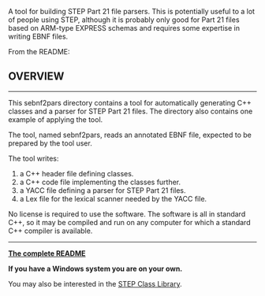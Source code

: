 A tool for building STEP Part 21 file parsers. This is potentially useful to a lot of people using STEP,
although it is probably only good for Part 21 files based
on ARM-type EXPRESS schemas and requires some
expertise in writing EBNF files.

From the README:

## OVERVIEW ##

---


This sebnf2pars directory contains a tool for automatically generating
C++ classes and a parser for STEP Part 21 files. The directory also
contains one example of applying the tool.

The tool, named sebnf2pars, reads an annotated EBNF file, expected to
be prepared by the tool user.

The tool writes:
  1. a C++ header file defining classes.
  1. a C++ code file implementing the classes further.
  1. a YACC file defining a parser for STEP Part 21 files.
  1. a Lex file for the lexical scanner needed by the YACC file.

No license is required to use the software. The software is all in standard
C++, so it may be compiled and run on any computer for which a standard C++
compiler is available.


---

**[The complete README](http://code.google.com/p/sebnf2pars/wiki/ReadmeFile)**

**If you have a Windows system you are on your own.**

You may also be interested in the [STEP Class Library](https://github.com/mpictor/StepClassLibrary).